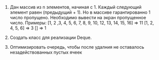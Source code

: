1. Дан массив из n элементов, начиная с 1. Каждый следующий элемент равен (предыдущий + 1). Но в массиве гарантированно 1 число пропущено. Необходимо вывести на экран пропущенное число.
   Примеры:
   [1, 2 ,3, 4, 5, 6, 7, 8, 9, 10, 12, 13, 14, 15, 16] => 11
   [1, 2, 4, 5, 6] => 3
   [] => 1

2. Создать класс для реализации Deque. 
3. Оптимизировать очередь, чтобы после удалния не оставалось незадействованных пустых ячеек